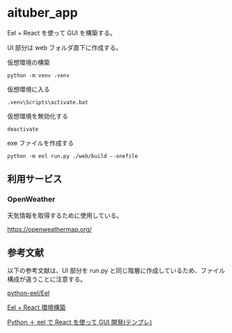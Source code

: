 # aituber_app

Eel + React を使って GUI を構築する。

UI 部分は web フォルダ直下に作成する。

仮想環境の構築

`python -m venv .venv`

仮想環境に入る

`.venv\Scripts\activate.bat`

仮想環境を無効化する

`deactivate`

exe ファイルを作成する

`python -m eel run.py ./web/build --onefile`

## 利用サービス

### OpenWeather

天気情報を取得するために使用している。

https://openweathermap.org/

## 参考文献

以下の参考文献は、UI 部分を run.py と同じ階層に作成しているため、ファイル構成が違うことに注意する。

[python-eel/Eel](https://github.com/python-eel/Eel)

[Eel + React 環境構築](https://zenn.dev/teba_eleven/scraps/20f04b77fe8a7b)

[Python ＋ eel で React を使って GUI 開発(テンプレ)](https://qiita.com/dende-h/items/19fb0d461c5dc41105ff)

